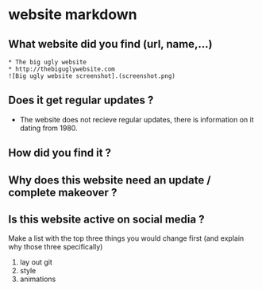 # website markdown

## What website did you find (url, name,...) 
    * The big ugly website
    * http://thebiguglywebsite.com
    ![Big ugly website screenshot].(screenshot.png) 




## Does it get regular updates ?
 *  The website does not recieve regular updates, there is information on it dating from 1980.

## How did you find it ?
## Why does this website need an update / complete makeover ?
## Is this website active on social media ?
Make a list with the top three things you would change first (and explain why those three specifically)
1. lay out git
2. style 
3. animations 